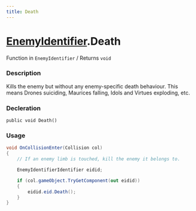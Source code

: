 ```yaml
---
title: Death
---
```


# [EnemyIdentifier](../).Death

Function in `EnemyIdentifier` / Returns `void`

### Description
Kills the enemy but without any enemy-specific death behaviour. This means Drones suiciding, Maurices falling, Idols and Virtues exploding, etc.

### Decleration
`public void Death()`

### Usage 
```cs
void OnCollisionEnter(Collision col) 
{
    // If an enemy limb is touched, kill the enemy it belongs to.

    EnemyIdentifierIdentifier eidid;

    if (col.gameObject.TryGetComponent(out eidid)) 
    {
        eidid.eid.Death();
    }
}
```